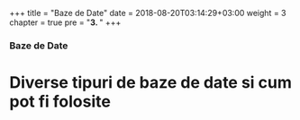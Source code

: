 +++
title = "Baze de Date"
date = 2018-08-20T03:14:29+03:00
weight = 3
chapter = true
pre = "<b>3. </b>"
+++

### Baze de Date

# Diverse tipuri de baze de date si cum pot fi folosite